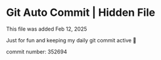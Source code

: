 # Git Auto Commit | Hidden File

This file was added Feb 12, 2025

Just for fun and keeping my daily git commit active 🤪

commit number: 352694
